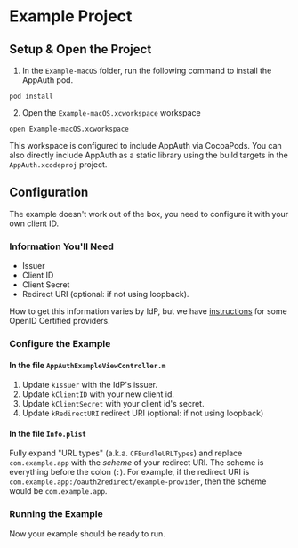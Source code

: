 # Example Project

## Setup & Open the Project

1. In the `Example-macOS` folder, run the following command to install the
AppAuth pod.

```
pod install
```

2. Open the `Example-macOS.xcworkspace` workspace

```
open Example-macOS.xcworkspace
```

This workspace is configured to include AppAuth via CocoaPods. You can also
directly include AppAuth as a static library using the build targets in the
`AppAuth.xcodeproj` project.

## Configuration

The example doesn't work out of the box, you need to configure it with your own
client ID.

### Information You'll Need

* Issuer
* Client ID
* Client Secret
* Redirect URI (optional: if not using loopback).

How to get this information varies by IdP, but we have
[instructions](../README.md#openid-certified-providers) for some OpenID
Certified providers.

### Configure the Example

#### In the file `AppAuthExampleViewController.m` 

1. Update `kIssuer` with the IdP's issuer.
2. Update `kClientID` with your new client id.
3. Update `kClientSecret` with your client id's secret.
4. Update `kRedirectURI` redirect URI (optional: if not using loopback)

#### In the file `Info.plist`

Fully expand "URL types" (a.k.a. `CFBundleURLTypes`) and replace
`com.example.app` with the *scheme* of your redirect URI. 
The scheme is everything before the colon (`:`).  For example, if the redirect
URI is `com.example.app:/oauth2redirect/example-provider`, then the scheme
would be `com.example.app`.

### Running the Example

Now your example should be ready to run.

